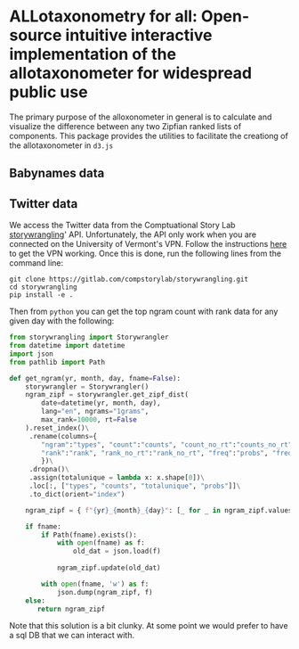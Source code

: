 # ALLotaxonometry for all: Open-source intuitive interactive implementation of the allotaxonometer for widespread public use

The primary purpose of the alloxonometer in general is to calculate and visualize the difference between any two Zipfian ranked lists of components. This package provides the utilities to facilitate the creationg of the allotaxonometer in `d3.js`

## Babynames data



## Twitter data

We access the Twitter data from the Comptuational Story Lab [storywrangling](https://gitlab.com/compstorylab/storywrangling)' API. Unfortunately, the API only work when you are connected on the University of Vermont's VPN. Follow the instructions [here](https://www.uvm.edu/it/kb/article/install-cisco-vpn/) to get the VPN working. Once this is done, run the following lines from the command line:

```shell
git clone https://gitlab.com/compstorylab/storywrangling.git
cd storywrangling
pip install -e .
```

Then from `python` you can get the top ngram count with rank data for any given day with the following:

```python
from storywrangling import Storywrangler
from datetime import datetime
import json
from pathlib import Path

def get_ngram(yr, month, day, fname=False):
    storywrangler = Storywrangler()
    ngram_zipf = storywrangler.get_zipf_dist(
        date=datetime(yr, month, day),
        lang="en", ngrams="1grams",
        max_rank=10000, rt=False
    ).reset_index()\
     .rename(columns={
        "ngram":"types", "count":"counts", "count_no_rt":"counts_no_rt",
        "rank":"rank", "rank_no_rt":"rank_no_rt", "freq":"probs", "freq_no_rt":"probs_no_rt"
        })\
     .dropna()\
     .assign(totalunique = lambda x: x.shape[0])\
     .loc[:, ["types", "counts", "totalunique", "probs"]]\
     .to_dict(orient="index")

    ngram_zipf = { f"{yr}_{month}_{day}": [_ for _ in ngram_zipf.values()] }

    if fname:
        if Path(fname).exists():
            with open(fname) as f:
                old_dat = json.load(f)
            
            ngram_zipf.update(old_dat)

        with open(fname, 'w') as f:
            json.dump(ngram_zipf, f)
    else:
       return ngram_zipf
```

Note that this solution is a bit clunky. At some point we would prefer to have a sql DB that we can interact with. 
